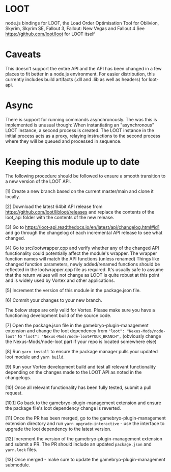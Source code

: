 # LOOT

node.js bindings for LOOT, the Load Order Optimisation Tool for Oblivion, Skyrim, Skyrim SE, Fallout 3, Fallout: New Vegas and Fallout 4
See https://github.com/loot/loot for LOOT itself

# Caveats

This doesn't support the entire API and the API has been changed in a few places to fit better in a node.js environment.
For easier distribution, this currently includes build artifacts (.dll and .lib as well as headers) for loot-api.

# Async

There is support for running commands asynchronously. The was this is implemented is unusual though: When instantiating an
"asynchronous" LOOT instance, a second process is created. The LOOT instance in the initial process acts as a proxy, relaying instructions
to the second process where they will be queued and processed in sequence.

# Keeping this module up to date

The following procedure should be followed to ensure a smooth transition to a new version of the LOOT API.

[1] Create a new branch based on the current master/main and clone it locally.

[2] Download the latest 64bit API release from https://github.com/loot/libloot/releases and replace the contents of the loot_api folder with the contents of the new release.

[3] Go to https://loot-api.readthedocs.io/en/latest/api/changelog.html#id1 and go through the changelog of each incremental API release to see what changed.

[4] Go to src/lootwrapper.cpp and verify whether any of the changed API functionality could potentially affect the module's wrapper. The wrapper function names will match the API functions (unless renamed) Things like changed function parameters, newly added/renamed functions should be reflected in the lootwrapper.cpp file as required. It's usually safe to assume that the return values will not change as LOOT is quite robust at this point and is widely used by Vortex and other applications.

[5] Increment the version of this module in the package.json file.

[6] Commit your changes to your new branch.

The below steps are only valid for Vortex. Please make sure you have a functioning development build of the source code.

[7] Open the package.json file in the gamebryo-plugin-management extension and change the loot dependency from `"loot": "Nexus-Mods/node-loot"` to `"loot": "Nexus-Mods/node-loot#YOUR_BRANCH",` (obviously change the Nexus-Mods/node-loot part if your repo is located somewhere else)

[8] Run `yarn install` to ensure the package manager pulls your updated loot module and `yarn build`. 

[9] Run your Vortex development build and test all relevant functionality depending on the changes made to the LOOT API as noted in the changelogs.

[10] Once all relevant functionality has been fully tested, submit a pull request.

[10.1] Go back to the gamebryo-plugin-management extension and ensure the package file's loot dependency change is reverted.

[11] Once the PR has been merged, go to the gamebryo-plugin-management extension directory and run `yarn upgrade-interactive` - use the interface to upgrade the loot dependency to the latest version.

[12] Increment the version of the gamebryo-plugin-management extension and submit a PR. The PR should include an updated `package.json` and `yarn.lock` files.

[13] Once merged - make sure to update the gamebryo-plugin-management submodule.
